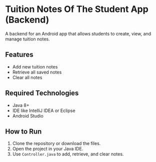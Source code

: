 # Tuition Notes Of The Student App (Backend)

A backend for an Android app that allows students to create, view, and manage tuition notes.

## Features
- Add new tuition notes
- Retrieve all saved notes
- Clear all notes

## Required Technologies
- Java 8+
- IDE like IntelliJ IDEA or Eclipse
- Android Studio

## How to Run
1. Clone the repository or download the files.
2. Open the project in your Java IDE.
3. Use `Controller.java` to add, retrieve, and clear notes.
